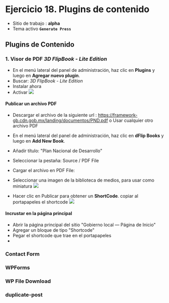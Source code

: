 # Ejercicio 18.  Plugins de contenido

- Sitio de trabajo : **alpha**
- Tema activo **`Generate Press`**

## Plugins de Contenido


### 1. Visor de PDF  _3D FlipBook - Lite Edition_

- En el menú lateral del panel de administración, haz clic en **Plugins** y luego en **Agregar nuevo plugin**.
- Buscar: _3D FlipBook - Lite Edition_
- Instalar ahora
- Activar
![](https://i.imgur.com/FOEUz4u.png)

#### Publicar un archivo PDF
- Descargar el archivo de la siguiente url : https://framework-gb.cdn.gob.mx/landing/documentos/PND.pdf o Usar cualquier otro archivo PDF


- En el menú lateral del panel de administración, haz clic en **dFlip Books** y luego en **Add New Book**.
- Añadir título: "Plan Nacional de Desarrollo"
- Seleccionar la pestaña: Source / PDF File 
- Cargar el archivo en PDF File: 
- Seleccionar una imagen de la biblioteca de medios, para usar como miniatura
![](https://i.imgur.com/uQw4VLv.png)
- Hacer clic en Publicar para obtener un **ShortCode**. copiar al portapapeles el shortcode
![](https://i.imgur.com/wVEQBnN.png)

#### Incrustar en la página principal
- Abrir la página principal del sitio "Gobierno local — Página de Inicio"
- Agregar un bloque de tipo "Shortcode"
- Pegar el shortcode que trae en el portapapeles
- 





### Contact Form 



### **WPForms**

### **WP File Download**
### duplicate-post














<!--stackedit_data:
eyJoaXN0b3J5IjpbLTIwNTYyMzgwNDQsLTc0NDMxMDY3OSwtOT
gzMTk3NTA1LC01MTU4OTE4Nl19
-->